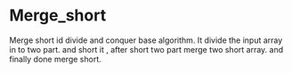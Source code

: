# Merge_short
Merge short id divide and conquer base algorithm. It divide the input array in to two part. and short it , after short two part merge two short array. and finally done merge short.
